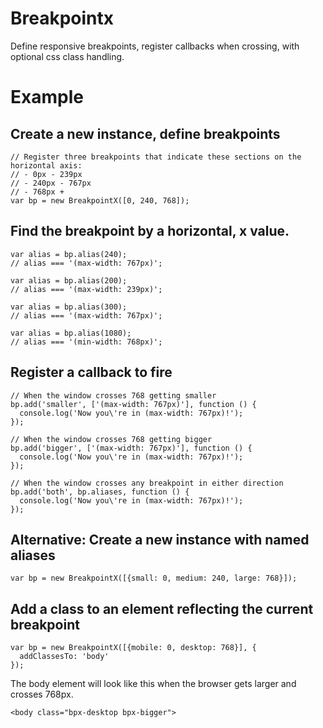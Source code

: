 # Breakpointx

Define responsive breakpoints, register callbacks when crossing, with optional css class handling.

# Example

## Create a new instance, define breakpoints

    // Register three breakpoints that indicate these sections on the horizontal axis:
    // - 0px - 239px
    // - 240px - 767px
    // - 768px +
    var bp = new BreakpointX([0, 240, 768]);

## Find the breakpoint by a horizontal, x value.

    var alias = bp.alias(240);
    // alias === '(max-width: 767px)';

    var alias = bp.alias(200);
    // alias === '(max-width: 239px)';

    var alias = bp.alias(300);
    // alias === '(max-width: 767px)';

    var alias = bp.alias(1080);
    // alias === '(min-width: 768px)';

## Register a callback to fire

    // When the window crosses 768 getting smaller
    bp.add('smaller', ['(max-width: 767px)'], function () {
      console.log('Now you\'re in (max-width: 767px)!');
    });

    // When the window crosses 768 getting bigger
    bp.add('bigger', ['(max-width: 767px)'], function () {
      console.log('Now you\'re in (max-width: 767px)!');
    });

    // When the window crosses any breakpoint in either direction
    bp.add('both', bp.aliases, function () {
      console.log('Now you\'re in (max-width: 767px)!');
    });


## Alternative: Create a new instance with named aliases

    var bp = new BreakpointX([{small: 0, medium: 240, large: 768}]);

## Add a class to an element reflecting the current breakpoint

    var bp = new BreakpointX([{mobile: 0, desktop: 768}], {
      addClassesTo: 'body'
    });

The body element will look like this when the browser gets larger and crosses 768px.
    
    <body class="bpx-desktop bpx-bigger">